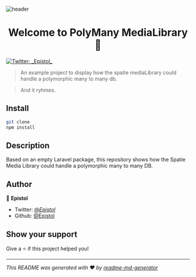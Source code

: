 ![header](https://user-images.githubusercontent.com/6005885/61215709-e336a980-a70b-11e9-9e94-a9a02c259921.png)

<h1 align="center">Welcome to PolyMany MediaLibrary 👋</h1>
<p>
  <a href="https://twitter.com/_Epistol_">
    <img alt="Twitter: _Epistol_" src="https://img.shields.io/twitter/follow/_Epistol_.svg?style=social" target="_blank" />
  </a>
</p>

> An example project to display how the spatie mediaLibrary could handle a polymorphic many to many db.

> And it ryhmes.


## Install

```sh
git clone
npm install
```

## Description

Based on an empty Laravel package, this repository shows how 
the Spatie Media Library could handle a polymorphic many to many DB.

## Author

👤 **Epistol**

* Twitter: [@_Epistol_](https://twitter.com/_Epistol_)
* Github: [@Epistol](https://github.com/Epistol)

## Show your support

Give a ⭐️ if this project helped you!

***
_This README was generated with ❤️ by [readme-md-generator](https://github.com/kefranabg/readme-md-generator)_

